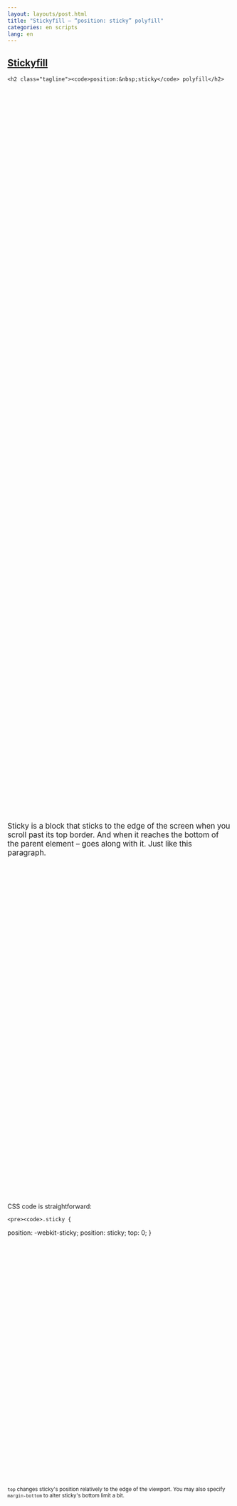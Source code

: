 ```yaml
---
layout: layouts/post.html
title: "Stickyfill – “position: sticky” polyfill"
categories: en scripts
lang: en
---
```


<style>
{% include snippets/stickyfill-demo.css %}
</style>

<script>
{% include snippets/stickyfill-demo.js %}
</script>

<section style="height: 120em;" markdown="1">
  <hgroup class="sticky-1 sticky">
    <h1 class="article-title"><a href="https://github.com/wilddeer/stickyfill">Stickyfill</a></h1>

    <h2 class="tagline"><code>position:&nbsp;sticky</code> polyfill</h2>
  </hgroup>

  <p class="sticky sticky-1-2" style="text-align: center; opacity: 0.3; margin-bottom: 60em; top: 8em; ">
    <i class="icon-chevron-down scroll-me"></i>
  </p>
</section>

<section style="height: 60em;" markdown="1">
  <p class="sticky-2 sticky" style="top: 3em; font-size: 1.2em; margin-top: 2em;">
    Sticky is a block that sticks to the edge of the screen when you scroll past its top border. And when it reaches the bottom of the parent element – goes along with it. Just like this paragraph.
  </p>
</section>

<section style="height: 100em;" markdown="1">
  <div class="sticky-3 sticky" style="top: 3em; margin-bottom: 2.7em;">
    <p>
      CSS code is straightforward:
    </p>

    <pre><code>.sticky {
  position: -webkit-sticky;
  position: sticky;
  top: 0;
}</code></pre>

  </div>

  <p class="sticky-4 sticky" style="top: 16em; margin-top: 40em; margin-bottom: 0;">
    <small><code>top</code> changes sticky's position relatively to the edge of the viewport. You may also specify <code>margin-bottom</code> to alter sticky's bottom limit a bit.</small>
  </p>
</section>

<section style="min-height: 160em;" markdown="1">
  <div class="sticky-5 sticky" style="top: 3em; margin-top: 30em; font-size: 1.2em; margin-bottom: 5em;">
    <p>
      The problem is, stickies are currently <a href="http://caniuse.com/#feat=css-sticky">supported</a> only in Safari on OS X and iOS.
    </p>
  </div>

  <div class="sticky-6 sticky" style="top: 8em; margin-top: 50em; font-size: 1.2em;">
    <p>
      So I made <a href="https://github.com/wilddeer/stickyfill">Stickyfill</a>. It emulates stickies where they aren't supported natively.
    </p>
  </div>
</section>

<section style="min-height: 90em;" markdown="1">
  <div class="sticky-7 sticky" style="top: 5em; margin-top: 10em;">
    <h3>What it does:</h3>

    <ul>
      <li>Supports top-positioned stickies</li>
      <li><del>Supports table cell stickies</del> Disabled until Firefox <a href="https://bugzilla.mozilla.org/show_bug.cgi?id=975644">makes a native implementation</a></li>
      <li>Works in IE9+</li>
      <li>Disables in older browsers and in browsers with native sticky support</li>
      <li>Mimics original sticky behavior (where it can)</li>
      <li>Considers <a href="http://wilddeer.github.io/stickyfill/test/">a whole lot of different use cases</a></li>
    </ul>
  </div>
</section>

<section style="min-height: 80em;" markdown="1">
  <div class="sticky-8 sticky" style="top: 5em; margin-top: 5em;">
    <h3>What it doesn't do:</h3>

    <ul>
      <li>Doesn't support left, right, bottom or combined stickies</li>
      <li>Doesn't support stacking of table cell stickies</li>
      <li>Doesn't work in overflowed blocks</li>
      <li>Doesn't parse your CSS (launch it manually)</li>
    </ul>
  </div>
</section>

<section style="min-height: 160em;" markdown="1">
  <p class="sticky-9 sticky" style="top: 5em; margin-top: 50em; font-size: 1.2em; text-align: center;">
    <a href="https://github.com/wilddeer/stickyfill" class="big-fucking-button"><i class="icon-github">&nbsp;</i>Get it on GitHub</a>
  </p>
</section>


<figure class="info icon-heart-empty" style="margin-top: 30em;" markdown="1">
In four days of diving into browser box models' hell I discovered the difference between `window.pageYOffset`, `document.documentElement.scrollTop`, `window.scrollY` and `document.body.scrollTop`, discrepancies in `offsetWidth` of a block with  `box-sizing: border-box` in different browsers, how `element.offsetWidth` and `node.getBoundingClientRect().width` differ and why, what's the difference between `getComputedStyle(element)` and real values, how to get viewport's width without scroll width and how rounding errors tend to accumulate in the most inopportune moment.
</figure>

